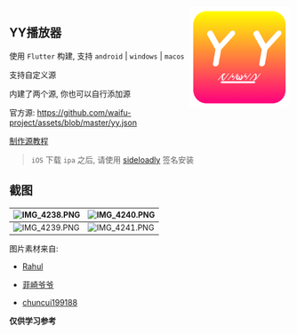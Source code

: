 <img src="design/logo_round.png" align="right" width="180">


## YY播放器

使用 `Flutter` 构建, 支持 `android` | `windows` | `macos`

支持自定义源

内建了两个源, 你也可以自行添加源

官方源: https://github.com/waifu-project/assets/blob/master/yy.json

[制作源教程](docs/源制作.md)

> `iOS` 下载 `ipa` 之后, 请使用 [sideloadly](https://sideloadly.io/) 签名安装

## 截图

| ![IMG_4238.PNG](https://s2.loli.net/2022/03/01/zj3GFRc8xOQqEKt.png) | ![IMG_4240.PNG](https://s2.loli.net/2022/03/01/HhQDaNyOAm42e9x.png) |
|---------------------------------------------------------------------|---------------------------------------------------------------------|
| ![IMG_4239.PNG](https://s2.loli.net/2022/03/01/f7wMCXJnOArqBuy.png) | ![IMG_4241.PNG](https://s2.loli.net/2022/03/01/Sytfxuc9gTN4Bjb.png) | 

图片素材来自:

- [Rahul](https://www.iconfont.cn/user/detail?uid=472001&nid=WYOADQZTMZeR)

- [菲崎爷爷](https://www.iconfont.cn/illustrations/detail?spm=a313x.7781069.1998910419.d9df05512&cid=36701)

- [chuncui199188](https://www.iconfont.cn/illustrations/detail?spm=a313x.7781069.1998910419.d9df05512&cid=24522)


**仅供学习参考**